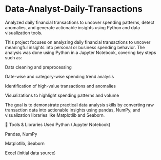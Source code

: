 # Data-Analyst-Daily-Transactions
Analyzed daily financial transactions to uncover spending patterns, detect anomalies, and generate actionable insights using Python and data visualization tools.    

This project focuses on analyzing daily financial transactions to uncover meaningful insights into personal or business spending behavior. The analysis was done using Python in a Jupyter Notebook, covering key steps such as:

Data cleaning and preprocessing

Date-wise and category-wise spending trend analysis

Identification of high-value transactions and anomalies

Visualizations to highlight spending patterns and volume

The goal is to demonstrate practical data analysis skills by converting raw transaction data into actionable insights using pandas, NumPy, and visualization libraries like Matplotlib and Seaborn.

🔧 Tools & Libraries Used
Python (Jupyter Notebook)

Pandas, NumPy

Matplotlib, Seaborn

Excel (initial data source)

